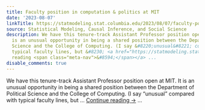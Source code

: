 ```yaml
---
title: Faculty position in computation & politics at MIT
date: '2023-08-07'
linkTitle: https://statmodeling.stat.columbia.edu/2023/08/07/faculty-position-in-computation-politics-at-mit/
source: Statistical Modeling, Causal Inference, and Social Science
description: We have this tenure-track Assistant Professor position open at MIT. It
  is an unusual opportunity in being a shared position between the Department of Political
  Science and the College of Computing. (I say &#8220;unusual&#8221; compared with
  typical faculty lines, but &#8230; <a href="https://statmodeling.stat.columbia.edu/2023/08/07/faculty-position-in-computation-politics-at-mit/">Continue
  reading <span class="meta-nav">&#8594;</span></a> ...
disable_comments: true
---
```

We have this tenure-track Assistant Professor position open at MIT. It is an unusual opportunity in being a shared position between the Department of Political Science and the College of Computing. (I say &#8220;unusual&#8221; compared with typical faculty lines, but &#8230; <a href="https://statmodeling.stat.columbia.edu/2023/08/07/faculty-position-in-computation-politics-at-mit/">Continue reading <span class="meta-nav">&#8594;</span></a> ...